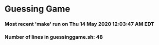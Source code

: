 # Guessing Game
### Most recent 'make' run on Thu 14 May 2020 12:03:47 AM EDT
### Number of lines in guessinggame.sh: 48
